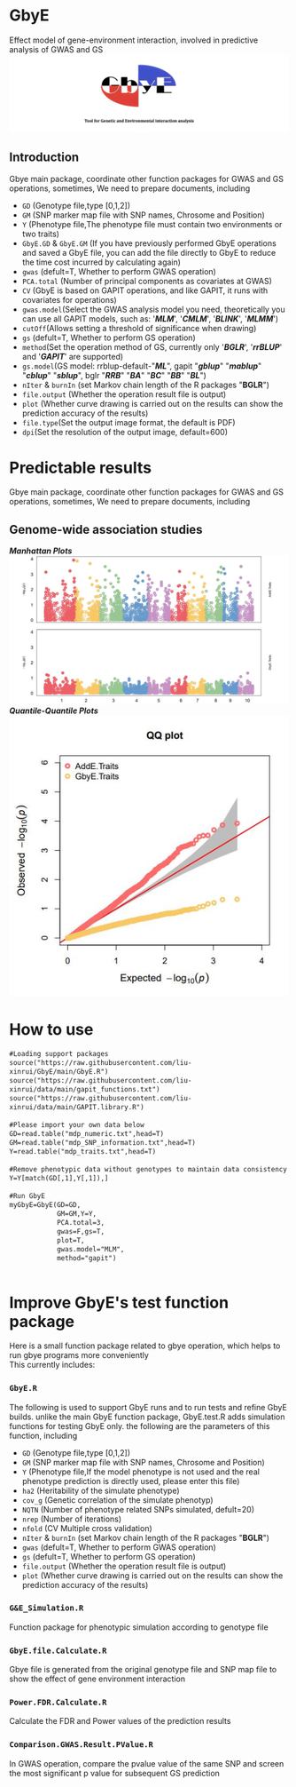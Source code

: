 # **GbyE**
Effect model of gene-environment interaction, involved in predictive analysis of GWAS and GS<br>
![GbyE](https://raw.githubusercontent.com/liu-xinrui/GbyE/main/base/GbyE.png)
## **Introduction**
Gbye main package, coordinate other function packages for GWAS and GS operations, sometimes, We need to prepare documents, including <br>
   * `GD` (Genotype file,type [0,1,2])
   * `GM` (SNP marker map file with SNP names, Chrosome and Position)
   * `Y` (Phenotype file,The phenotype file must contain two environments or two traits)
   * `GbyE.GD` & `GbyE.GM` (If you have previously performed GbyE operations and saved a GbyE file, you can add the file directly to GbyE to reduce the time cost incurred by calculating again)
   * `gwas` (defult=T, Whether to perform GWAS operation)
   * `PCA.total` (Number of principal components as covariates at GWAS)
   * `CV` (GbyE is based on GAPIT operations, and like GAPIT, it runs with covariates for operations)
   * `gwas.model`(Select the GWAS analysis model you need, theoretically you can use all GAPIT models, such as: '___MLM___', '___CMLM___', '___BLINK___', '___MLMM___')
   * `cutOff`(Allows setting a threshold of significance when drawing)
   * `gs` (defult=T, Whether to perform GS operation)
   * `method`(Set the operation method of GS, currently only '___BGLR___', '___rrBLUP___' and '___GAPIT___' are supported)
   * `gs.model`(GS model: rrblup-default-"___ML___", gapit "___gblup___" "___mablup___" "___cblup___" "___sblup___", bglr "___RRB___" "___BA___" "___BC___" "___BB___" "___BL___")
   * `nIter` & `burnIn` (set Markov chain length of the R packages "**BGLR**")
   * `file.output` (Whether the operation result file is output)
   * `plot` (Whether curve drawing is carried out on the results can show the prediction accuracy of the results)
   * `file.type`(Set the output image format, the default is PDF)
   * `dpi`(Set the resolution of the output image, default=600)
# **Predictable results**
Gbye main package, coordinate other function packages for GWAS and GS operations, sometimes, We need to prepare documents, including <br>
## **Genome-wide association studies**
***Manhattan Plots*** <br>
![Manhattan Plot by demo data](https://raw.githubusercontent.com/liu-xinrui/GbyE/main/base/Manhattan.jpg)
***Quantile-Quantile Plots*** <br>
![QQ Plot by demo data](https://raw.githubusercontent.com/liu-xinrui/GbyE/main/base/QQplot.jpg)
<br>
# **How to use**
```
#Loading support packages
source("https://raw.githubusercontent.com/liu-xinrui/GbyE/main/GbyE.R")
source("https://raw.githubusercontent.com/liu-xinrui/data/main/gapit_functions.txt")
source("https://raw.githubusercontent.com/liu-xinrui/data/main/GAPIT.library.R")

#Please import your own data below
GD=read.table("mdp_numeric.txt",head=T)
GM=read.table("mdp_SNP_information.txt",head=T)
Y=read.table("mdp_traits.txt",head=T)

#Remove phenotypic data without genotypes to maintain data consistency
Y=Y[match(GD[,1],Y[,1]),]

#Run GbyE
myGbyE=GbyE(GD=GD,
            GM=GM,Y=Y,
            PCA.total=3,
            gwas=F,gs=T,
            plot=T,
            gwas.model="MLM",
            method="gapit")


```
# **Improve GbyE's test function package**<br>
Here is a small function package related to gbye operation, which helps to run gbye programs more conveniently<br>
This currently includes:<br>
### `GbyE.R`
The following is used to support GbyE runs and to run tests and refine GbyE builds. unlike the main GbyE function package, GbyE.test.R adds simulation functions for testing GbyE only. the following are the parameters of this function, including <br>
   * `GD` (Genotype file,type [0,1,2])
   * `GM` (SNP marker map file with SNP names, Chrosome and Position)
   * `Y` (Phenotype file,If the model phenotype is not used and the real phenotype prediction is directly used, please enter this file)
   * `ha2` (Heritability of the simulate phenotype)
   * `cov_g` (Genetic correlation of the simulate phenotyp)
   * `NQTN` (Number of phenotype related SNPs simulated, defult=20)
   * `nrep` (Number of iterations)
   * `nfold` (CV Multiple cross validation)
   * `nIter` & `burnIn` (set Markov chain length of the R packages "**BGLR**")
   * `gwas` (defult=T, Whether to perform GWAS operation)
   * `gs` (defult=T, Whether to perform GS operation)
   * `file.output` (Whether the operation result file is output)
   * `plot` (Whether curve drawing is carried out on the results can show the prediction accuracy of the results)
### `G&E_Simulation.R`
Function package for phenotypic simulation according to genotype file<br>
### `GbyE.file.Calculate.R`
Gbye file is generated from the original genotype file and SNP map file to show the effect of gene environment interaction<br>
### `Power.FDR.Calculate.R`
Calculate the FDR and Power values of the prediction results<br>
### `Comparison.GWAS.Result.PValue.R`
In GWAS operation, compare the pvalue value of the same SNP and screen the most significant p value for subsequent GS prediction<br>
